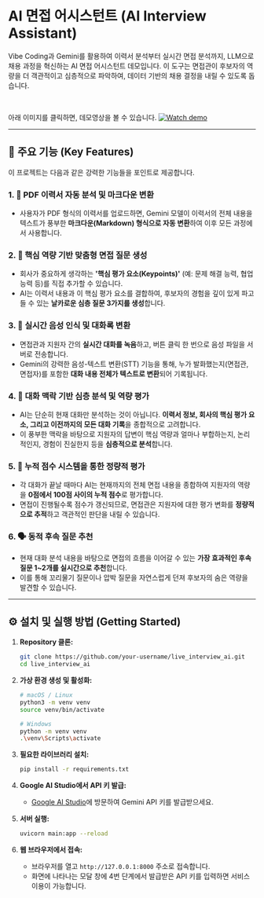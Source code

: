 # AI 면접 어시스턴트 (AI Interview Assistant)

Vibe Coding과 Gemini를 활용하여 이력서 분석부터 실시간 면접 분석까지, LLM으로 채용 과정을 혁신하는 AI 면접 어시스턴트 데모입니다. 이 도구는 면접관이 후보자의 역량을 더 객관적이고 심층적으로 파악하여, 데이터 기반의 채용 결정을 내릴 수 있도록 돕습니다.

 <br>
 
 아래 이미지를 클릭하면, 데모영상을 볼 수 있습니다.
[![Watch demo](https://img.youtube.com/vi/pobjYleFPZg/maxresdefault.jpg)](https://youtu.be/pobjYleFPZg)


---

## 🚀 주요 기능 (Key Features)

이 프로젝트는 다음과 같은 강력한 기능들을 포인트로 제공합니다.

### 1. 📄 PDF 이력서 자동 분석 및 마크다운 변환
- 사용자가 PDF 형식의 이력서를 업로드하면, Gemini 모델이 이력서의 전체 내용을 텍스트가 풍부한 **마크다운(Markdown) 형식으로 자동 변환**하여 이후 모든 과정에서 사용합니다.

### 2. 🎯 핵심 역량 기반 맞춤형 면접 질문 생성
- 회사가 중요하게 생각하는 **'핵심 평가 요소(Keypoints)'** (예: 문제 해결 능력, 협업 능력 등)를 직접 추가할 수 있습니다.
- AI는 이력서 내용과 이 핵심 평가 요소를 결합하여, 후보자의 경험을 깊이 있게 파고들 수 있는 **날카로운 심층 질문 3가지를 생성**합니다.

### 3. 🎤 실시간 음성 인식 및 대화록 변환
- 면접관과 지원자 간의 **실시간 대화를 녹음**하고, 버튼 클릭 한 번으로 음성 파일을 서버로 전송합니다.
- Gemini의 강력한 음성-텍스트 변환(STT) 기능을 통해, 누가 발화했는지(면접관, 면접자)를 포함한 **대화 내용 전체가 텍스트로 변환**되어 기록됩니다.

### 4. 🧠 대화 맥락 기반 심층 분석 및 역량 평가
- AI는 단순히 현재 대화만 분석하는 것이 아닙니다. **이력서 정보, 회사의 핵심 평가 요소, 그리고 이전까지의 모든 대화 기록**을 종합적으로 고려합니다.
- 이 풍부한 맥락을 바탕으로 지원자의 답변이 핵심 역량과 얼마나 부합하는지, 논리적인지, 경험이 진실한지 등을 **심층적으로 분석**합니다.

### 5. 💯 누적 점수 시스템을 통한 정량적 평가
- 각 대화가 끝날 때마다 AI는 현재까지의 전체 면접 내용을 종합하여 지원자의 역량을 **0점에서 100점 사이의 누적 점수**로 평가합니다.
- 면접이 진행될수록 점수가 갱신되므로, 면접관은 지원자에 대한 평가 변화를 **정량적으로 추적**하고 객관적인 판단을 내릴 수 있습니다.

### 6. 🗣️ 동적 후속 질문 추천
- 현재 대화 분석 내용을 바탕으로 면접의 흐름을 이어갈 수 있는 **가장 효과적인 후속 질문 1~2개를 실시간으로 추천**합니다.
- 이를 통해 꼬리물기 질문이나 압박 질문을 자연스럽게 던져 후보자의 숨은 역량을 발견할 수 있습니다.

---

## ⚙️ 설치 및 실행 방법 (Getting Started)

1.  **Repository 클론:**
    ```bash
    git clone https://github.com/your-username/live_interview_ai.git
    cd live_interview_ai
    ```

2.  **가상 환경 생성 및 활성화:**
    ```bash
    # macOS / Linux
    python3 -m venv venv
    source venv/bin/activate

    # Windows
    python -m venv venv
    .\venv\Scripts\activate
    ```

3.  **필요한 라이브러리 설치:**
    ```bash
    pip install -r requirements.txt
    ```

4.  **Google AI Studio에서 API 키 발급:**
    - [Google AI Studio](https://aistudio.google.com/app/apikey)에 방문하여 Gemini API 키를 발급받으세요.

5.  **서버 실행:**
    ```bash
    uvicorn main:app --reload
    ```

6.  **웹 브라우저에서 접속:**
    - 브라우저를 열고 `http://127.0.0.1:8000` 주소로 접속합니다.
    - 화면에 나타나는 모달 창에 4번 단계에서 발급받은 API 키를 입력하면 서비스 이용이 가능합니다.
